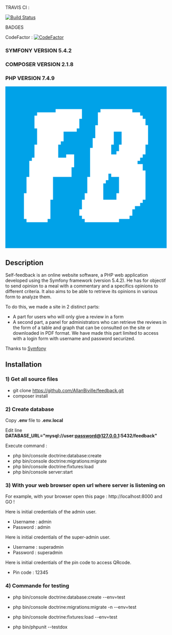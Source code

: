 TRAVIS CI : 

[![Build Status](https://app.travis-ci.com/AllanBiville/feedback.svg?branch=master)](https://app.travis-ci.com/AllanBiville/feedback)

BADGES 

CodeFactor : [![CodeFactor](https://www.codefactor.io/repository/github/allanbiville/feedback/badge)](https://www.codefactor.io/repository/github/allanbiville/feedback)

### SYMFONY     VERSION 5.4.2 ###
### COMPOSER    VERSION 2.1.8 ###
### PHP         VERSION 7.4.9 ###

![FeedBack](https://raw.githubusercontent.com/AllanBiville/feedback/master/public/images/feedback.png)

## Description
Self-feedback is an online website software, a PHP web application developed using the Symfony framework (version 5.4.2).
He has for objectif to send opinion to a meal with a commentary and a specifics opinions to different criteria. 
It also aims to be able to retrieve its opinions in various form to analyze them.

To do this, we made a site in 2 distinct parts:
- A part for users who will only give a review in a form
- A second part, a panel for administrators who can retrieve the reviews in the form of a table and graph that can be consulted on the site or downloaded in PDF format. We have made this part limited to access with a login form with username and password securized.

Thanks to [Symfony](https://symfony.com/)

## Installation

### 1) Get all source files

- git clone https://github.com/AllanBiville/feedback.git
- composer install


### 2) Create database

Copy **.env** file to **.env.local**

Edit line **DATABASE_URL="mysql://user:password@127.0.0.1:5432/feedback"**

Execute command : 
- php bin/console doctrine:database:create
- php bin/console doctrine:migrations:migrate
- php bin/console doctrine:fixtures:load
- php bin/console server:start


### 3) With your web browser open url where server is listening on

For example, with your browser open this page :  http://localhost:8000 and GO !

Here is initial credentials of the admin user.
 - Username : admin
 - Password : admin

Here is initial credentials of the super-admin user.
 - Username : superadmin
 - Password : superadmin
 
 Here is initial credentials of the pin code to access QRcode.
 - Pin code : 12345


### 4) Commande for testing

- php bin/console doctrine:database:create --env=test

- php bin/console doctrine:migrations:migrate -n --env=test

- php bin/console doctrine:fixtures:load --env=test

- php bin/phpunit --testdox